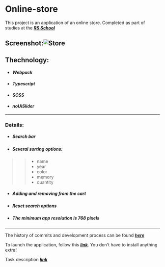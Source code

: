 # Online-store


This project is an application of an online store. Completed as part of studies at the ***[RS School](https://rs.school)***

## Screenshot:![Store](https://user-images.githubusercontent.com/96052707/200632672-85d73128-f1de-4216-9591-688e16695872.png)


## Thechnology:
* #### *Webpack*
* #### *Typescript*
* #### *SCSS*
* #### *noUiSlider*

---
### Details:
* ##### Search bar
* ##### Several sorting options:
>> + name
>> + year
>> + color
>> + memory
>> + quantity
* ##### Adding and removing from the cart
* ##### Reset search options
* ##### *The minimum app resolution is 768 pixels*
---
The history of commits and development process can be found ***[here](https://github.com/Kornull/RS-School-tasks/tree/online-store)***

To launch the application, follow this ***[link](https://kornull.github.io/Online-store/store/)***. You don't have to install anything extra!

Task description ***[link](https://github.com/rolling-scopes-school/tasks/blob/master/tasks/online-store/README.md)***
